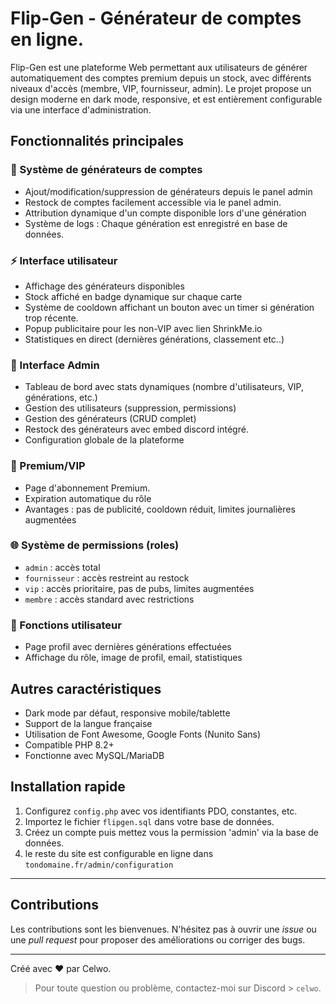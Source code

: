 # Flip-Gen - Générateur de comptes en ligne.
Flip-Gen est une plateforme Web permettant aux utilisateurs de générer automatiquement des comptes premium depuis un stock, avec différents niveaux d'accès (membre, VIP, fournisseur, admin). 
Le projet propose un design moderne en dark mode, responsive, et est entièrement configurable via une interface d'administration.

## Fonctionnalités principales

### 🔌 Système de générateurs de comptes

* Ajout/modification/suppression de générateurs depuis le panel admin
* Restock de comptes facilement accessible via le panel admin.
* Attribution dynamique d'un compte disponible lors d'une génération
* Système de logs : Chaque génération est enregistré en base de données.

### ⚡ Interface utilisateur

* Affichage des générateurs disponibles
* Stock affiché en badge dynamique sur chaque carte
* Système de cooldown affichant un bouton avec un timer si génération trop récente.
* Popup publicitaire pour les non-VIP avec lien ShrinkMe.io
* Statistiques en direct (dernières générations, classement etc..)

### 🔧 Interface Admin

* Tableau de bord avec stats dynamiques (nombre d'utilisateurs, VIP, générations, etc.)
* Gestion des utilisateurs (suppression, permissions)
* Gestion des générateurs (CRUD complet)
* Restock des générateurs avec embed discord intégré.
* Configuration globale de la plateforme

### 🚀 Premium/VIP

* Page d'abonnement Premium.
* Expiration automatique du rôle
* Avantages : pas de publicité, cooldown réduit, limites journalières augmentées

### 🌐 Système de permissions (roles)

* `admin` : accès total
* `fournisseur` : accès restreint au restock
* `vip` : accès prioritaire, pas de pubs, limites augmentées
* `membre` : accès standard avec restrictions

### 🌟 Fonctions utilisateur

* Page profil avec dernières générations effectuées
* Affichage du rôle, image de profil, email, statistiques

## Autres caractéristiques

* Dark mode par défaut, responsive mobile/tablette
* Support de la langue française
* Utilisation de Font Awesome, Google Fonts (Nunito Sans)
* Compatible PHP 8.2+
* Fonctionne avec MySQL/MariaDB

## Installation rapide

1. Configurez `config.php` avec vos identifiants PDO, constantes, etc.
2. Importez le fichier `flipgen.sql` dans votre base de données.
3. Créez un compte puis mettez vous la permission 'admin' via la base de données.
4. le reste du site est configurable en ligne dans `tondomaine.fr/admin/configuration`
---

## Contributions

Les contributions sont les bienvenues. N'hésitez pas à ouvrir une *issue* ou une *pull request* pour proposer des améliorations ou corriger des bugs.

---

Créé avec ❤️ par Celwo.

> Pour toute question ou problème, contactez-moi sur Discord > `celwo`.
